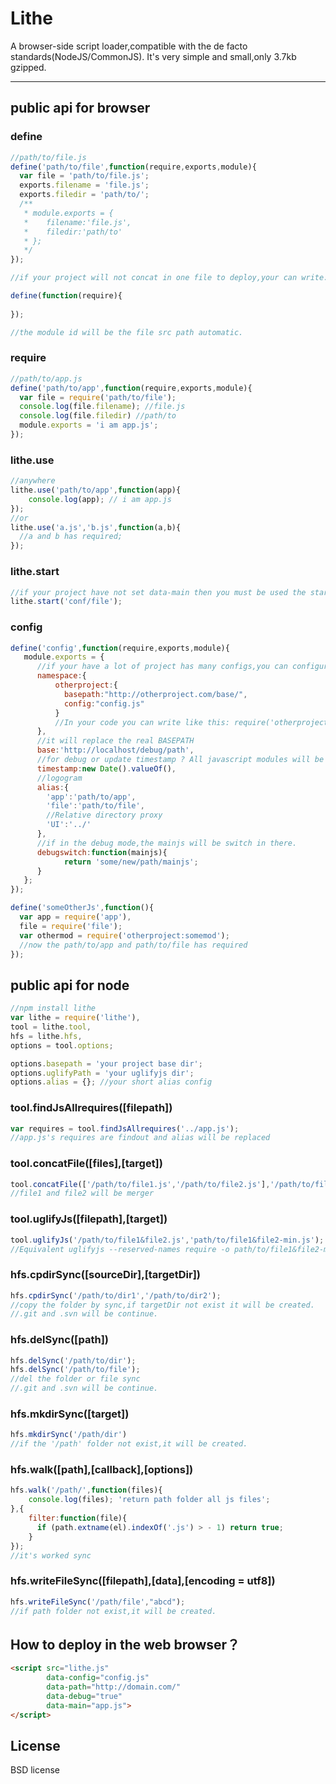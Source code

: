 # Lithe

A browser-side script loader,compatible with the de facto standards(NodeJS/CommonJS).
It's very simple and small,only 3.7kb gzipped.

---

## public api for browser

### define

```js
//path/to/file.js
define('path/to/file',function(require,exports,module){
  var file = 'path/to/file.js';
  exports.filename = 'file.js';
  exports.filedir = 'path/to/';
  /**
   * module.exports = {
   *    filename:'file.js',
   *    filedir:'path/to'
   * };
   */
});

//if your project will not concat in one file to deploy,your can write:

define(function(require){
    
});

//the module id will be the file src path automatic. 
```

### require

```js
//path/to/app.js
define('path/to/app',function(require,exports,module){
  var file = require('path/to/file');
  console.log(file.filename); //file.js
  console.log(file.filedir) //path/to
  module.exports = 'i am app.js';
});
```
### lithe.use

```js
//anywhere
lithe.use('path/to/app',function(app){
    console.log(app); // i am app.js
});
//or
lithe.use('a.js','b.js',function(a,b){
  //a and b has required;
});
```

### lithe.start

```js
//if your project have not set data-main then you must be used the start function to make start.
lithe.start('conf/file');
```

### config

```js
define('config',function(require,exports,module){
   module.exports = {
      //if your have a lot of project has many configs,you can configuration the namespace at here.
      namespace:{
          otherproject:{
            basepath:"http://otherproject.com/base/",
            config:"config.js"
          }
          //In your code you can write like this: require('otherproject:somemod');
      },
      //it will replace the real BASEPATH
      base:'http://localhost/debug/path', 
      //for debug or update timestamp ? All javascript modules will be used
      timestamp:new Date().valueOf(), 
      //logogram
      alias:{
        'app':'path/to/app',
        'file':'path/to/file',
        //Relative directory proxy
        'UI':'../'
      },
      //if in the debug mode,the mainjs will be switch in there.
      debugswitch:function(mainjs){
            return 'some/new/path/mainjs';
      }
   };
});

define('someOtherJs',function(){
  var app = require('app'),
  file = require('file');
  var othermod = require('otherproject:somemod');
  //now the path/to/app and path/to/file has required
});
```

## public api for node

```js
//npm install lithe
var lithe = require('lithe'),
tool = lithe.tool,
hfs = lithe.hfs,
options = tool.options;

options.basepath = 'your project base dir';
options.uglifyPath = 'your uglifyjs dir';
options.alias = {}; //your short alias config

```

### tool.findJsAllrequires([filepath]) 

```js
var requires = tool.findJsAllrequires('../app.js');
//app.js's requires are findout and alias will be replaced  
```
### tool.concatFile([files],[target])

```js
tool.concatFile(['/path/to/file1.js','/path/to/file2.js'],'/path/to/file1&file2.js');
//file1 and file2 will be merger
```

### tool.uglifyJs([filepath],[target])

```js
tool.uglifyJs('/path/to/file1&file2.js','path/to/file1&file2-min.js');
//Equivalent uglifyjs --reserved-names require -o path/to/file1&file2-min.js /path/to/file1&file2.js
```

### hfs.cpdirSync([sourceDir],[targetDir])

```js
hfs.cpdirSync('/path/to/dir1','/path/to/dir2');
//copy the folder by sync,if targetDir not exist it will be created.
//.git and .svn will be continue.
```

### hfs.delSync([path])

```js
hfs.delSync('/path/to/dir');
hfs.delSync('/path/to/file');
//del the folder or file sync
//.git and .svn will be continue.
```

### hfs.mkdirSync([target])

```js
hfs.mkdirSync('/path/dir')
//if the '/path' folder not exist,it will be created.
```

### hfs.walk([path],[callback],[options])

```js
hfs.walk('/path/',function(files){
    console.log(files); 'return path folder all js files';    
},{
    filter:function(file){
	  if (path.extname(el).indexOf('.js') > - 1) return true;
    }
});
//it's worked sync
```

### hfs.writeFileSync([filepath],[data],[encoding = utf8])

```js
hfs.writeFileSync('/path/file',"abcd");
//if path folder not exist,it will be created.
```

## How to deploy in the web browser？

```html
<script src="lithe.js"
        data-config="config.js"
        data-path="http://domain.com/"
        data-debug="true"
        data-main="app.js">
</script>
```
## License

BSD license
